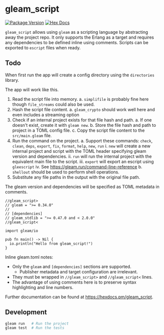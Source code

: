 # gleam_script

[![Package Version](https://img.shields.io/hexpm/v/gleam_script)](https://hex.pm/packages/gleam_script)
[![Hex Docs](https://img.shields.io/badge/hex-docs-ffaff3)](https://hexdocs.pm/gleam_script/)

`gleam_script` allows using `gleam` as a scripting language by abstracting away the project repo. It only supports the Erlang as a target and requires any dependencies to be defined inline using comments. Scripts can be exported to `escript` files when ready.

## Todo

When first run the app will create a config directory using the `directories` library.

The app will work like this.

1. Read the script file into memory.
    a. `simplifile` is probably fine here though `file_streams` could also be used.
2. Hash the script file content.
    a. `gleam_crypto` should work well here and even includes a streaming option
3. Check if an internal project exists for that file hash and path.
    a. If one doesn't exist, create it with `gleam new`.
    b. Store the file hash and path to project in a TOML config file.
    c. Copy the script file content to the `src/main.gleam` file.
4. Run the command on the project.
    a. Support these commands: `check`, `clean`, `deps`, `export`, `fix`, `format`, `help`, `new`, `run`
        i. `new` will create a new internal project and script with the TOML header specifying gleam version and dependencies.
        ii. `run` will run the internal project with the equivalent main file to the script.
        iii. `export` will export an escript using `gleescript`
        iv. See https://gleam.run/command-line-reference
    b. `shellout` should be used to perform shell operations.
5. Substitute any file paths in the output with the original file path.

The gleam version and dependencies will be specified as TOML metadata in comments.

```gleam
//gleam_script>
// gleam = ">= 0.34.0"
//
// [dependencies]
// gleam_stdlib = ">= 0.47.0 and < 2.0.0"
//gleam_script<

import gleam/io

pub fn main() -> Nil {
  io.println("Hello from gleam_script!")
}
```

Inline gleam.toml notes:
- Only the `gleam` and `[dependencies]` sections are supported.
    - Publisher metadata and target configuration are irrelevant.
- They must be wrapped in `//gleam_script>` and `//gleam_script<` lines.
- The advantage of using comments here is to preserve syntax highlighting and line numbers.

Further documentation can be found at <https://hexdocs.pm/gleam_script>.

## Development

```sh
gleam run   # Run the project
gleam test  # Run the tests
```
